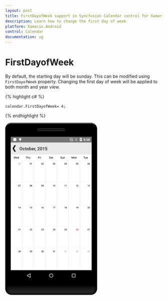 ```yaml
---
layout: post
title: FirstDayofWeek support in Syncfusion Calendar control for Xamarin.Android
description: Learn how to change the first day of week 
platform: Xamarin.Android
control: Calendar
documentation: ug
---
```


# FirstDayofWeek

By default, the starting day will be sunday. This can be modified using `FirstDayofWeek` property. Changing the first day of week will be applied to both month and year view.

{% highlight c# %}
	
	calendar.FirstDayofWeek= 4;
	
{% endhighlight %}

![](images/firstday_week.png)                                        



